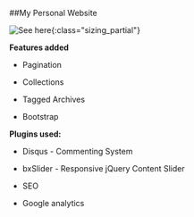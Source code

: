 ##My Personal Website

![See here](http://sasi-kala.com/){:class="sizing_partial"}

**Features added**

* Pagination

* Collections

* Tagged Archives

* Bootstrap

**Plugins used:**

* Disqus - Commenting System
 
* bxSlider - Responsive jQuery Content Slider

* SEO

* Google analytics